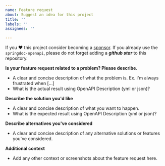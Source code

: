 ```yaml
---
name: Feature request
about: Suggest an idea for this project
title: ''
labels: ''
assignees: ''

---
```


If you ❤️ this project consider becoming a [sponsor](https://github.com/sponsors/springdoc).
If you already use the `springdoc-openapi`, please do not forget adding a ***github star*** to this repository.

**Is your feature request related to a problem? Please describe.**

- A clear and concise description of what the problem is. Ex. I'm always frustrated
  when [...]
- What is the actual result using OpenAPI Description (yml or json)?

**Describe the solution you'd like**

- A clear and concise description of what you want to happen.
- What is the expected result using OpenAPI Description (yml or json)?

**Describe alternatives you've considered**

- A clear and concise description of any alternative solutions or features you've
  considered.

**Additional context**

- Add any other context or screenshots about the feature request here.
